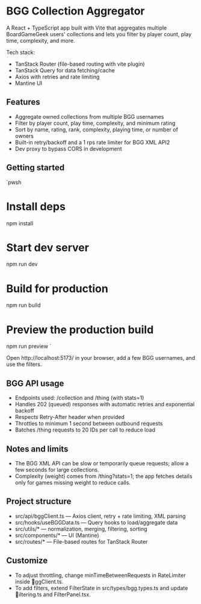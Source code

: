 # BGG Collection Aggregator

A React + TypeScript app built with Vite that aggregates multiple BoardGameGeek users' collections and lets you filter by player count, play time, complexity, and more.

Tech stack:
- TanStack Router (file-based routing with vite plugin)
- TanStack Query for data fetching/cache
- Axios with retries and rate limiting
- Mantine UI

## Features
- Aggregate owned collections from multiple BGG usernames
- Filter by player count, play time, complexity, and minimum rating
- Sort by name, rating, rank, complexity, playing time, or number of owners
- Built-in retry/backoff and a 1 rps rate limiter for BGG XML API2
- Dev proxy to bypass CORS in development

## Getting started

`pwsh
# Install deps
npm install

# Start dev server
npm run dev

# Build for production
npm run build

# Preview the production build
npm run preview
`

Open http://localhost:5173/ in your browser, add a few BGG usernames, and use the filters.

## BGG API usage
- Endpoints used: /collection and /thing (with stats=1)
- Handles 202 (queued) responses with automatic retries and exponential backoff
- Respects Retry-After header when provided
- Throttles to minimum 1 second between outbound requests
- Batches /thing requests to 20 IDs per call to reduce load

## Notes and limits
- The BGG XML API can be slow or temporarily queue requests; allow a few seconds for large collections.
- Complexity (weight) comes from /thing?stats=1; the app fetches details only for games missing weight to reduce calls.

## Project structure
- src/api/bggClient.ts — Axios client, retry + rate limiting, XML parsing
- src/hooks/useBGGData.ts — Query hooks to load/aggregate data
- src/utils/* — normalization, merging, filtering, sorting
- src/components/* — UI (Mantine)
- src/routes/* — File-based routes for TanStack Router

## Customize
- To adjust throttling, change minTimeBetweenRequests in RateLimiter inside ggClient.ts.
- To add filters, extend FilterState in src/types/bgg.types.ts and update iltering.ts and FilterPanel.tsx.
